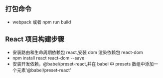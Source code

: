 ## 打包命令

-   webpack 或者 npm run build

## React 项目构建步骤

-   安装路由和生命周期依赖包 react,安装 dom 渲染依赖包 react-dom
-   npm install react react-dom --save
-   安装开发依赖，@babel/preset-react,并在 babel 中 presets 数组中添加一个元素'@babel/preset-react'
